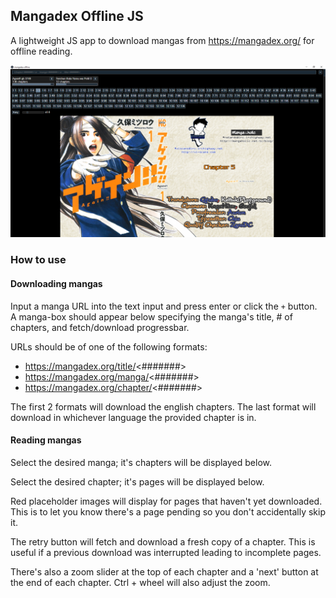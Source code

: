 ## Mangadex Offline JS

A lightweight JS app to download mangas from https://mangadex.org/ for offline reading.

![screenshot.png](./screenshots/screenshot.png)

### How to use

#### Downloading mangas

Input a manga URL into the text input and press enter or click the `+` button. A manga-box should appear below specifying the manga's title, # of chapters, and fetch/download progressbar. 

URLs should be of one of the following formats:

- https://mangadex.org/title/<#######>
- https://mangadex.org/manga/<#######>
- https://mangadex.org/chapter/<#######>
 
The first 2 formats will download the english chapters. The last format will download in whichever language the provided chapter is in.

#### Reading mangas

Select the desired manga; it's chapters will be displayed below. 

Select the desired chapter; it's pages will be displayed below.

Red placeholder images will display for pages that haven't yet downloaded. This is to let you know there's a page pending so you don't accidentally skip it.

The retry button will fetch and download a fresh copy of a chapter. This is useful if a previous download was interrupted leading to incomplete pages.

There's also a zoom slider at the top of each chapter and a 'next' button at the end of each chapter. Ctrl + wheel will also adjust the zoom. 
